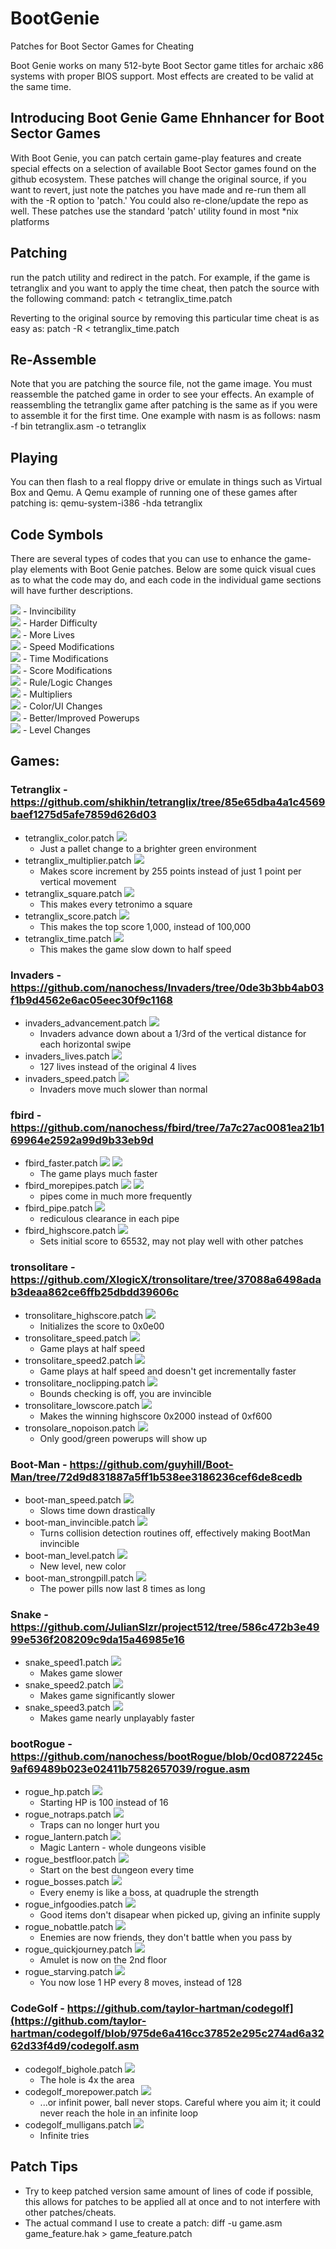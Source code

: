 # BootGenie
Patches for Boot Sector Games for Cheating

Boot Genie works on many 512-byte Boot Sector game titles for archaic x86 systems with proper BIOS support. Most effects are created to be valid at the same time.

## Introducing Boot Genie Game Ehnhancer for Boot Sector Games

With Boot Genie, you can patch certain game-play features and create special effects on a selection of available Boot Sector games found on the github ecosystem. These patches will change the original source, if you want to revert, just note the patches you have made and re-run them all with the -R option to 'patch.' You could also re-clone/update the repo as well. These patches use the standard 'patch' utility found in most *nix platforms

## Patching
run the patch utility and redirect in the patch. For example, if the game is tetranglix and you want to apply the time cheat, then patch the source with the following command:
 patch < tetranglix_time.patch

Reverting to the original source by removing this particular time cheat is as easy as:
 patch -R < tetranglix_time.patch

## Re-Assemble
Note that you are patching the source file, not the game image. You must reassemble the patched game in order to see your effects. An example of reassembling the tetranglix game after patching is the same as if you were to assemble it for the first time. One example with nasm is as follows:
 nasm -f bin tetranglix.asm -o tetranglix

## Playing
You can then flash to a real floppy drive or emulate in things such as Virtual Box and Qemu. A Qemu example of running one of these games after patching is:
 qemu-system-i386 -hda tetranglix

## Code Symbols
There are several types of codes that you can use to enhance the game-play elements with Boot Genie patches. Below are some quick visual cues as to what the code may do, and each code in the individual game sections will have further descriptions.

<img src=https://github.com/XlogicX/BootGenie/blob/master/invincible.png> - Invincibility <br>
<img src=https://github.com/XlogicX/BootGenie/blob/master/expert.png> - Harder Difficulty <br>
<img src=https://github.com/XlogicX/BootGenie/blob/master/lives.png> - More Lives <br>
<img src=https://github.com/XlogicX/BootGenie/blob/master/speed.png> - Speed Modifications <br>
<img src=https://github.com/XlogicX/BootGenie/blob/master/time.png> - Time Modifications <br>
<img src=https://github.com/XlogicX/BootGenie/blob/master/score.png> - Score Modifications <br>
<img src=https://github.com/XlogicX/BootGenie/blob/master/rules.png> - Rule/Logic Changes <br>
<img src=https://github.com/XlogicX/BootGenie/blob/master/multiplier.png> - Multipliers <br>
<img src=https://github.com/XlogicX/BootGenie/blob/master/color.png> - Color/UI Changes <br>
<img src=https://github.com/XlogicX/BootGenie/blob/master/powerup.png> - Better/Improved Powerups <br>
<img src=https://github.com/XlogicX/BootGenie/blob/master/level.png> - Level Changes

## Games:

### Tetranglix - https://github.com/shikhin/tetranglix/tree/85e65dba4a1c4569baef1275d5afe7859d626d03
* tetranglix_color.patch <img src=https://github.com/XlogicX/BootGenie/blob/master/color.png>
  * Just a pallet change to a brighter green environment
* tetranglix_multiplier.patch <img src=https://github.com/XlogicX/BootGenie/blob/master/multiplier.png>
  * Makes score increment by 255 points instead of just 1 point per vertical movement <br>
* tetranglix_square.patch <img src=https://github.com/XlogicX/BootGenie/blob/master/rules.png>
  * This makes every tetronimo a square <br>
* tetranglix_score.patch <img src=https://github.com/XlogicX/BootGenie/blob/master/score.png>
  * This makes the top score 1,000, instead of 100,000 <br>
* tetranglix_time.patch <img src=https://github.com/XlogicX/BootGenie/blob/master/time.png>
  * This makes the game slow down to half speed <br>

### Invaders - https://github.com/nanochess/Invaders/tree/0de3b3bb4ab03f1b9d4562e6ac05eec30f9c1168
* invaders_advancement.patch <img src=https://github.com/XlogicX/BootGenie/blob/master/rules.png>
  * Invaders advance down about a 1/3rd of the vertical distance for each horizontal swipe <br>
* invaders_lives.patch <img src=https://github.com/XlogicX/BootGenie/blob/master/lives.png>
  * 127 lives instead of the original 4 lives <br>
* invaders_speed.patch <img src=https://github.com/XlogicX/BootGenie/blob/master/speed.png>
  * Invaders move much slower than normal <br>

### fbird - https://github.com/nanochess/fbird/tree/7a7c27ac0081ea21b169964e2592a99d9b33eb9d
* fbird_faster.patch <img src=https://github.com/XlogicX/BootGenie/blob/master/speed.png> <img src=https://github.com/XlogicX/BootGenie/blob/master/expert.png>
  * The game plays much faster <br>
* fbird_morepipes.patch <img src=https://github.com/XlogicX/BootGenie/blob/master/score.png> <img src=https://github.com/XlogicX/BootGenie/blob/master/expert.png>
  * pipes come in much more frequently <br>
* fbird_pipe.patch <img src=https://github.com/XlogicX/BootGenie/blob/master/rules.png>
  * rediculous clearance in each pipe <br>
* fbird_highscore.patch <img src=https://github.com/XlogicX/BootGenie/blob/master/score.png>
  * Sets initial score to 65532, may not play well with other patches

### tronsolitare - https://github.com/XlogicX/tronsolitare/tree/37088a6498adab3deaa862ce6ffb25dbdd39606c
* tronsolitare_highscore.patch <img src=https://github.com/XlogicX/BootGenie/blob/master/score.png>
  * Initializes the score to 0x0e00 <br>
* tronsolitare_speed.patch <img src=https://github.com/XlogicX/BootGenie/blob/master/speed.png>
  * Game plays at half speed <br>
* tronsolitare_speed2.patch <img src=https://github.com/XlogicX/BootGenie/blob/master/speed.png>
  * Game plays at half speed and doesn't get incrementally faster <br>
* tronsolitare_noclipping.patch <img src=https://github.com/XlogicX/BootGenie/blob/master/invincible.png>
  * Bounds checking is off, you are invincible <br>
* tronsolitare_lowscore.patch <img src=https://github.com/XlogicX/BootGenie/blob/master/score.png>
  * Makes the winning highscore 0x2000 instead of 0xf600 <br>
* tronsolare_nopoison.patch <img src=https://github.com/XlogicX/BootGenie/blob/master/powerup.png>
  * Only good/green powerups will show up

### Boot-Man - https://github.com/guyhill/Boot-Man/tree/72d9d831887a5ff1b538ee3186236cef6de8cedb
* boot-man_speed.patch <img src=https://github.com/XlogicX/BootGenie/blob/master/speed.png>
  * Slows time down drastically
* boot-man_invincible.patch <img src=https://github.com/XlogicX/BootGenie/blob/master/invincible.png>
  * Turns collision detection routines off, effectively making BootMan invincible
* boot-man_level.patch <img src=https://github.com/XlogicX/BootGenie/blob/master/level.png>
  * New level, new color
* boot-man_strongpill.patch <img src=https://github.com/XlogicX/BootGenie/blob/master/powerup.png>
  * The power pills now last 8 times as long

### Snake - https://github.com/JulianSlzr/project512/tree/586c472b3e4999e536f208209c9da15a46985e16
* snake_speed1.patch <img src=https://github.com/XlogicX/BootGenie/blob/master/speed.png>
  * Makes game slower
* snake_speed2.patch <img src=https://github.com/XlogicX/BootGenie/blob/master/speed.png>
  * Makes game significantly slower
* snake_speed3.patch <img src=https://github.com/XlogicX/BootGenie/blob/master/speed.png>
  * Makes game nearly unplayably faster

### bootRogue - https://github.com/nanochess/bootRogue/blob/0cd0872245c9af69489b023e02411b7582657039/rogue.asm
* rogue_hp.patch <img src=https://github.com/XlogicX/BootGenie/blob/master/lives.png>
  * Starting HP is 100 instead of 16 <br>
* rogue_notraps.patch <img src=https://github.com/XlogicX/BootGenie/blob/master/invincible.png>
  * Traps can no longer hurt you <br>
* rogue_lantern.patch <img src=https://github.com/XlogicX/BootGenie/blob/master/level.png>
  * Magic Lantern - whole dungeons visible <br>
* rogue_bestfloor.patch <img src=https://github.com/XlogicX/BootGenie/blob/master/level.png>
  * Start on the best dungeon every time <br>
* rogue_bosses.patch <img src=https://github.com/XlogicX/BootGenie/blob/master/expert.png>
  * Every enemy is like a boss, at quadruple the strength <br>
* rogue_infgoodies.patch <img src=https://github.com/XlogicX/BootGenie/blob/master/powerup.png>
  * Good items don't disapear when picked up, giving an infinite supply <br>
* rogue_nobattle.patch <img src=https://github.com/XlogicX/BootGenie/blob/master/invincible.png>
  * Enemies are now friends, they don't battle when you pass by <br>
* rogue_quickjourney.patch <img src=https://github.com/XlogicX/BootGenie/blob/master/rules.png>
  * Amulet is now on the 2nd floor <br>
* rogue_starving.patch <img src=https://github.com/XlogicX/BootGenie/blob/master/expert.png>
  * You now lose 1 HP every 8 moves, instead of 128 <br>  

### CodeGolf - https://github.com/taylor-hartman/codegolf](https://github.com/taylor-hartman/codegolf/blob/975de6a416cc37852e295c274ad6a3262d33f4d9/codegolf.asm
* codegolf_bighole.patch <img src=https://github.com/XlogicX/BootGenie/blob/master/powerup.png>
  * The hole is 4x the area
* codegolf_morepower.patch <img src=https://github.com/XlogicX/BootGenie/blob/master/speed.png>
  * ...or infinit power, ball never stops. Careful where you aim it; it could never reach the hole in an infinite loop
* codegolf_mulligans.patch <img src=https://github.com/XlogicX/BootGenie/blob/master/lives.png>
  * Infinite tries
 
## Patch Tips
* Try to keep patched version same amount of lines of code if possible, this allows for patches to be applied all at once and to not interfere with other patches/cheats.
* The actual command I use to create a patch: diff -u game.asm game_feature.hak > game_feature.patch

